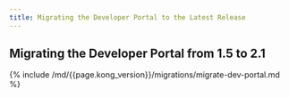 ```yaml
---
title: Migrating the Developer Portal to the Latest Release
---
```


## Migrating the Developer Portal from 1.5 to 2.1

{% include /md/{{page.kong_version}}/migrations/migrate-dev-portal.md %}

